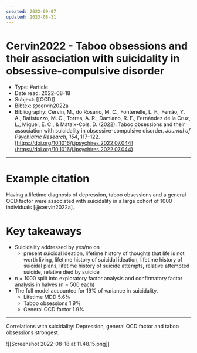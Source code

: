```yaml
---
created: 2022-09-07
updated: 2023-08-31
---
```

# Cervin2022 - Taboo obsessions and their association with suicidality in obsessive-compulsive disorder

* Type: #article
* Date read: 2022-08-18
* Subject: [[OCD]]
* Bibtex: @cervin2022a
* Bibliography: Cervin, M., do Rosário, M. C., Fontenelle, L. F., Ferrão, Y. A., Batistuzzo, M. C., Torres, A. R., Damiano, R. F., Fernández de la Cruz, L., Miguel, E. C., & Mataix-Cols, D. (2022). Taboo obsessions and their association with suicidality in obsessive-compulsive disorder. _Journal of Psychiatric Research_, _154_, 117–122. [https://doi.org/10.1016/j.jpsychires.2022.07.044](https://doi.org/10.1016/j.jpsychires.2022.07.044)
---
# Example citation

Having a lifetime diagnosis of depression, taboo obsessions and a general OCD factor were associated with suicidality in a large cohort of 1000 individuals [@cervin2022a].

# Key takeaways
* Suicidality addressed by yes/no on
	* present suicidal ideation, lifetime history of thoughts that life is not worth living, lifetime history of suicidal ideation, lifetime history of suicidal plans, lifetime history of suicide attempts, relative attempted suicide, relative died by suicide
* n = 1000 split into exploratory factor analysis and confirmatory factor analysis in halves (n = 500 each)
* The full model accounted for 19% of variance in suicidality.
	* Lifetime MDD 5.6%
	* Taboo obsessions 1.9%
	* General OCD factor 1.9%

---

Correlations with suicidality: Depression, general OCD factor and taboo obsessions strongest.

![[Screenshot 2022-08-18 at 11.48.15.png]]